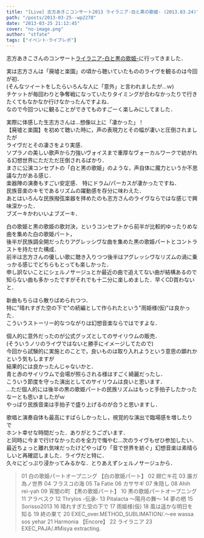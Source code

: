 ```yaml
---
title: "[Live] 志方あきこコンサート2013 ライラニア-白と黒の歌姫- (2013.03.24)"
path: "/posts/2013-03-25--wp2278"
date: "2013-03-25 21:12:45"
cover: "no-image.png"
author: "stfate"
tags: ["イベント･ライブレポ"]
---
```


<style type="text/css">
<!--
p {white-space: pre-wrap};
-->
</style>

志方あきこさんのコンサート<a href="http://www.laylania.com/" target="_blank">ライラニア-白と黒の歌姫-</a>に行ってきました．

実は志方さんは「廃墟と楽園」の頃から聴いていたもののライヴを観るのは今回が初．
(そんなツイートをしたらいろんな人に「意外」と言われましたが…ｗ)
チケットが毎回わりと争奪戦になっていたりタイミングが合わなかったりで行きたくてもなかなか行けなかったんですよね．
なので今回ついに観ることができてものすごーく楽しみにしてました．

実際に体感した生志方さんは…想像以上に「凄かった」！
【廃墟と楽園】を初めて聴いた時に，声の表現力とその幅が凄いと圧倒されましたが
ライヴだとその凄さをより実感．
ソプラノの美しい歌声から力強いヴォイスまで重厚なヴォーカルワークで紡がれる幻想世界にただただ圧倒されるばかり．
まさに公演コンセプトの「白と黒の歌姫」のような，声自体に魔力というか不思議な力がある感じ．
楽器陣の演奏もすごい安定感．
特にドラム/パーカスが凄かったですね．
民族音楽のキモであるリズムの躍動感を存分に味わえた．
あとはいろんな民族撥弦楽器を拝めたのも志方さんのライヴならではな感じで興味深かった．
ブズーキかわいいよブズーキ．

白の歌姫と黒の歌姫の歌対決，というコンセプトから前半が比較的ゆったりめな曲を集めた白の歌姫パート，
後半が民族調全開だったりアグレッシヴな曲を集めた黒の歌姫パートとコントラストを持たせた構成．
前半は志方さんの優しい歌に聴き入りつつ後半はアグレッシヴなリズムの渦に乗っかる感じでどちらもとっても楽しかった．
申し訳ないことにシェルノサージュとか最近の曲で追えてない曲が結構あるので
知らない曲も多かったですがそれでも十二分に楽しめました．早くCD買わないと．

新曲もちらほら散りばめられつつ．
特に"晴れすぎた空の下で"の続編として作られたという"雨姫様(仮)"は良かった．
こういうストーリー的なつながりは幻想音楽ならではですよな．

個人的に意外だったのが公式グッズとしてのサイリウムの販売．
(そういうノリのライヴではないと勝手にイメージしてたので)
今回から試験的に実施とのことで，良いものは取り入れようという意思の顕れかという気もしますが
結果的には良かったんじゃないかと．
青と赤のサイリウムで会場が照らされる様はすごく綺麗だったし．
こういう節度を守った演出としてのサイリウムは良いと思います．
…ただ個人的には後半の黒の歌姫パートの民族リズムはもっと手拍子したかったなーとも思いましたがｗ
やっぱり民族音楽は手拍子で盛り上げるのが合うと思いますし．

歌唱と演奏自体も最高にすばらしかったし，視覚的な演出で臨場感を増したりで
ホント幸せな時間だった．ありがとうございます．
と同時に今まで行けなかったのを全力で悔やむ…次のライヴもぜひ参加したい．
最近ちょっと離れ気味だったけどやっぱり「音で世界を紡ぐ」幻想音楽は素晴らしいと再確認しました．ライヴだと特に．
久々にどっぷり浸かってみるかな．とりあえずシェルノサージュから．

<blockquote>01 白の歌姫パートオープニング
【白の歌姫パート】
02 翅亡キ花
03 誰ガ為ノ世界
04 フラスコの海
05 Ta Fatie
06 カササギ
07 朱隠し
08 Ahih rei-yah
09 宵闇の町
【黒の歌姫パート】
10 黒の歌姫パートオープニング
11 アラベスク
12 Thrylos -伝承-
13 Pitalacta ～陽月の舞～ 
14 夢の栖
15 Sorisso2013
16 晴れすぎた空の下で
17 雨姫様(仮)
18 風は遥かな明日を知る
19 終の果て
20 EXEC_over.METHOD_SUBLIMATION/.～ee wassa sos yehar
21 Harmonia
【Encore】
22 ライラニア
23 EXEC_PAJA/.#Misya extracting.</blockquote>